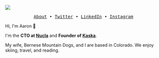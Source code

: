 <img src="https://aaroncareaga.com/background.jpeg"></img>

<p align="center">
  <samp>
    <a href="https://aaroncareaga.com" target="_blank">About</a> •
    <a href="https://twitter.com/aaroncareaga" target="_blank">Twitter</a> •
    <a href="https://www.linkedin.com/in/acareaga/" target="_blank">LinkedIn</a> •
    <a href="https://www.instagram.com/powskiing/" target="_blank">Instagram</a>
  </samp>
</p>

Hi, I'm Aaron 👋

I'm the **CTO at [Nucla](https://nucla.com)** and **Founder of [Kaska](https://kaska.app)**.

My wife, Bernese Mountain Dogs, and I are based in Colorado. We enjoy skiing, travel, and reading.
